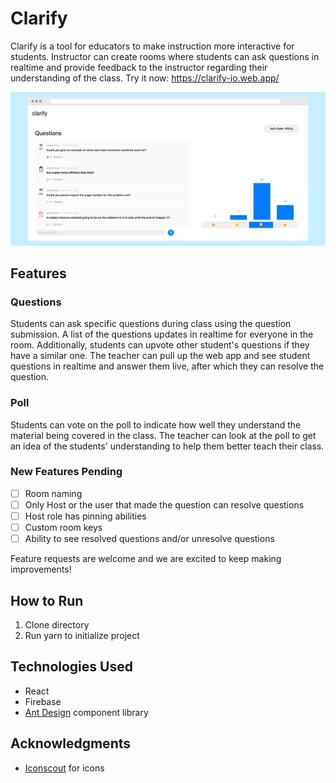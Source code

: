 # Clarify

Clarify is a tool for educators to make instruction more interactive for students. Instructor can create rooms where students can ask questions in realtime and provide feedback to the instructor regarding their understanding of the class. Try it now: https://clarify-io.web.app/

![](RoomScreenshot.png)

## Features

### Questions

Students can ask specific questions during class using the question submission. A list of the questions updates in realtime for everyone in the room. Additionally, students can upvote other student's questions if they have a similar one. The teacher can pull up the web app and see student questions in realtime and answer them live, after which they can resolve the question.


### Poll

Students can vote on the poll to indicate how well they understand the material being covered in the class. The teacher can look at the poll to get an idea of the students' understanding to help them better teach their class.

### New Features Pending
- [ ] Room naming 
- [ ] Only Host or the user that made the question can resolve questions
- [ ] Host role has pinning abilities 
- [ ] Custom room keys
- [ ] Ability to see resolved questions and/or unresolve questions

Feature requests are welcome and we are excited to keep making improvements!

## How to Run

1) Clone directory
2) Run yarn to initialize project


## Technologies Used
- React
- Firebase
- [Ant Design](https://ant.design/) component library

## Acknowledgments
- [Iconscout](https://iconscout.com/categories/avatars/icons) for icons

